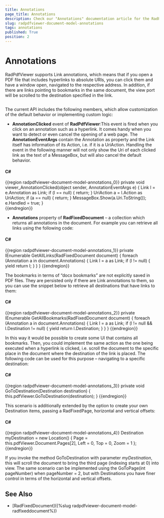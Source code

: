 ```yaml
---
title: Annotations
page_title: Annotations
description: Check our "Annotations" documentation article for the RadPdfViewer WPF control.
slug: radpdfviewer-document-model-annotations
tags: annotations
published: True
position: 2
---
```


# Annotations



RadPdfViewer supports Link annotations, which means that if you open a PDF file that includes hyperlinks to absolute URIs, you can click them and have a window open, navigated to the respective address. In addition, if there are links pointing to bookmarks in the same document, the view port will be scrolled to the destination specified in the link.

## 

The current API includes the following members, which allow customization of the default behavior or implementing custom logic:

* __AnnotationClicked__ event of __RadPdfViewer__:This event is fired when you click on an annotation such as a hyperlink.  It comes handy when you want to detect or even cancel the opening of a web page. The __AnnotationEventArgs__ contain the Annotation as property and the Link itself has information of its Action, i.e. if it is a UriAction. Handling the event in the following manner will not only show the Uri of each clicked link as the text of a MessageBox, but will also cancel the default behavior.

#### __C#__

{{region radpdfviewer-document-model-annotations_0}}
	private void viewer_AnnotationClicked(object sender, AnnotationEventArgs e)
	{
	    Link l = e.Annotation as Link;
	    if (l == null)
	    {
	        return;
	    }
	    UriAction a = l.Action as UriAction;
	    if (a == null)
	    {
	        return;
	    }
	    MessageBox.Show(a.Uri.ToString());
	    e.Handled = true;
	}       
{{endregion}}



* __Annotations__ property of __RadFixedDocument__ – a collection which returns all annotations in the document. For example you can retrieve all links using the following code:

#### __C#__

{{region radpdfviewer-document-model-annotations_1}}
	private IEnumerable<Link> GetAllLinks(RadFixedDocument document) 
	{ 
	    foreach (Annotation a in document.Annotations) 
	    { 
	        Link l = a as Link; 
	        if (l != null) 
	        { 
	            yield return l; 
	        } 
	    } 
	} 
{{endregion}}

The bookmarks in terms of “docx bookmarks” are not explicitly saved in PDF files. They are persisted only if there are Link annotations to them, so you can use the snippet below to retrieve all destinations that have links to them:

#### __C#__

{{region radpdfviewer-document-model-annotations_2}}
	private IEnumerable<Destination> GetAllBookmarks(RadFixedDocument document) 
	{ 
	    foreach (Annotation a in document.Annotations) 
	    { 
	        Link l = a as Link; 
	        if (l != null && l.Destination != null) 
	        { 
	            yield return l.Destination; 
	        } 
	    } 
	}
{{endregion}}

In this way it would be possible to create some UI that contains all bookmarks. Then, you could implement the same action as the one being executed when a hyperlink is clicked, i.e. scroll the document to the specific place in the document where the destination of the link is placed. The following code can be used for this purpose – navigating to a specific destination:

#### __C#__

{{region radpdfviewer-document-model-annotations_3}}
	private void GoToDestination(Destination destination) 
	{ 
	    this.pdfViewer.GoToDestination(destination); 
	}
{{endregion}}

This scenario is additionally extended by the option to create your own Destination items, passing a RadFixedPage, horizontal and vertical offsets:

#### __C#__

{{region radpdfviewer-document-model-annotations_4}}
	Destination myDestination = new Location() { Page = this.pdfViewer.Document.Pages[2], Left = 0, Top = 0, Zoom = 1 };
{{endregion}}

If you invoke the method GoToDestination with parameter *myDestination*, this will scroll the document to bring the third page (indexing starts at 0) into view. The same scenario can be implemented using the GoToPage(int pageNumber) when pageNumber = 2, but with Destinations you have finer control in terms of the horizontal and vertical offsets.
        	 

## See Also

 * [RadFixedDocument]({%slug radpdfviewer-document-model-radfixeddocument%})
